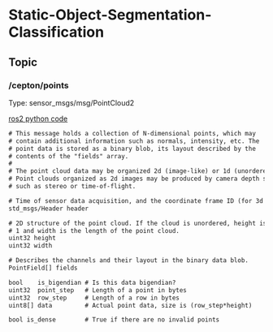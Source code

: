 # Static-Object-Segmentation-Classification

## Topic
### /cepton/points
Type: sensor_msgs/msg/PointCloud2

[ros2 python code](https://github.com/ros2/common_interfaces/blob/master/sensor_msgs_py/sensor_msgs_py/point_cloud2.py)

```txt
# This message holds a collection of N-dimensional points, which may
# contain additional information such as normals, intensity, etc. The
# point data is stored as a binary blob, its layout described by the
# contents of the "fields" array.
#
# The point cloud data may be organized 2d (image-like) or 1d (unordered).
# Point clouds organized as 2d images may be produced by camera depth sensors
# such as stereo or time-of-flight.

# Time of sensor data acquisition, and the coordinate frame ID (for 3d points).
std_msgs/Header header

# 2D structure of the point cloud. If the cloud is unordered, height is
# 1 and width is the length of the point cloud.
uint32 height
uint32 width

# Describes the channels and their layout in the binary data blob.
PointField[] fields

bool    is_bigendian # Is this data bigendian?
uint32  point_step   # Length of a point in bytes
uint32  row_step     # Length of a row in bytes
uint8[] data         # Actual point data, size is (row_step*height)

bool is_dense        # True if there are no invalid points
```